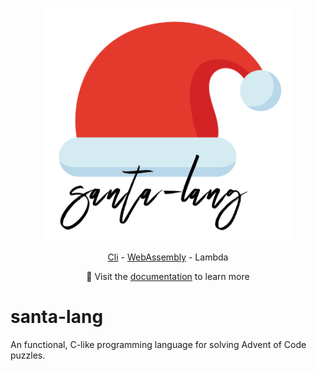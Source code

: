 <p align="center"><a href="https://eddmann.com/santa-lang-rs/"><img src="docs/assets/logo.png" alt="santa-lang" width="400px" /></a></p>
<p align="center"><a href="cli/">Cli</a> - <a href="wasm/">WebAssembly</a> - Lambda</p>
<p align="center">📙 Visit the <a href="https://eddmann.com/santa-lang-rs/">documentation</a> to learn more</p>

# santa-lang

An functional, C-like programming language for solving Advent of Code puzzles.
